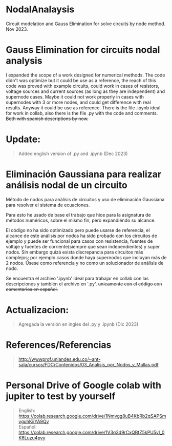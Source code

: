# NodalAnalaysis
Circuit modelation and Gauss Elimination for solve circuits by node method. Nov 2023.

# Gauss Elimination for circuits nodal analysis 
I expanded the scope of a work designed for numerical methods.
The code didn't was optimize but it could be use as a reference, the reach of this code was proved with example circuits, could work in cases of resistors, voltage sources and current sources (as long as they are independent) and supernode cases. Maybe it could not work properly in cases with supernodes with 3 or more nodes, and could get difference with real results. Anyway it could be use as reference.
There is the file .ipynb ideal for work in collab, also there is the file .py with the code and comments. ~~Both with spanish descriptions by now.~~
# Update: 
  > Added english version of .py and .ipynb (Dec 2023)

# Eliminación Gaussiana para realizar análisis nodal de un circuito
Método de nodos para análisis de circuitos y uso de eliminación Gaussiana para resolver el sistema de ecuaciones.

Para esto he usado de base el trabajo que hice para la asignatura de métodos numéricos, sobre el mismo fin, pero expandiéndo su alcance.

El código no ha sido optimizado pero puede usarse de referencia, el alcance de este análisis por nodos ha sido probado con los circuitos de ejemplo y puede ser funcional para casos con resistencia, fuentes de voltaje y fuentes de corriente(siempre que sean independientes) y super nodos. Sin embargo quizá exista discrepancia para circuitos más complejos; por ejemplo casos donde haya supernodos que incluyan más de 2 nodos. Úsese como referencia y no como un solucionador de análisis de nodo.

Se encuentra el archivo '.ipynb' ideal para trabajar en collab con las descripciones y también el archivo en '.py'. ~~unicamente con el código con comentarios en español.~~
# Actualizacion: 
  > Agregada la versión en ingles del .py y .ipynb (Dic 2023)

# References/Referencias<br /> 
  > http://wwwprof.uniandes.edu.co/~ant-sala/cursos/FDC/Contenidos/03_Analisis_por_Nodos_y_Mallas.pdf

# Personal Drive of Google colab with jupiter to test by yourself
  >English:
    https://colab.research.google.com/drive/1Nmvgg8uB4KbRb2qSAPSmvguhKiiYA9Qy <br /> 
  >Español:
    https://colab.research.google.com/drive/1V3q3d9rCxQBtZ5kPU5vI_0K6Luzu4pvy
